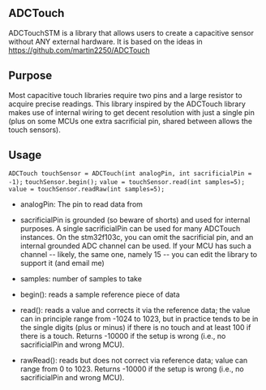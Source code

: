 ## ADCTouch  
ADCTouchSTM is a library that allows users to create a capacitive sensor without ANY external hardware.
It is based on the ideas in https://github.com/martin2250/ADCTouch

## Purpose  
Most capacitive touch libraries require two pins and a large resistor to acquire precise readings. 
This library inspired by the ADCTouch library makes use of internal wiring to get decent 
resolution with just a single pin (plus on some MCUs one extra sacrificial pin, shared between allows
the touch sensors).

## Usage  
`ADCTouch touchSensor = ADCTouch(int analogPin, int sacrificialPin = -1);`
`touchSensor.begin();`
`value = touchSensor.read(int samples=5);`
`value = touchSensor.readRaw(int samples=5);`

* analogPin: The pin to read data from

* sacrificialPin is grounded (so beware of shorts) and used for internal purposes. A single 
    sacrificialPin can be used for many ADCTouch instances. On the stm32f103c, you can omit 
    the sacrificial pin, and an internal grounded ADC channel
    can be used. If your MCU has such a channel -- likely, the same one, namely 15 -- you can
    edit the library to support it (and email me)

* samples: number of samples to take

* begin(): reads a sample reference piece of data

* read(): reads a value and corrects it via the reference data; the value can in principle range
    from -1024 to 1023, but in practice tends to be in the single digits (plus or minus) if there
    is no touch and at least 100 if there is a touch. Returns -10000 if the setup is wrong (i.e.,
    no sacrificialPin and wrong MCU).

* rawRead(): reads but does not correct via reference data; value can range from 0 to 1023.
     Returns -10000 if the setup is wrong (i.e., no sacrificialPin and wrong MCU).